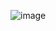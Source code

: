 ![image](https://github.com/johnstone14/social-links-profile-main/assets/145928866/00bb3a06-3286-43a8-8503-4a816719aec5)
